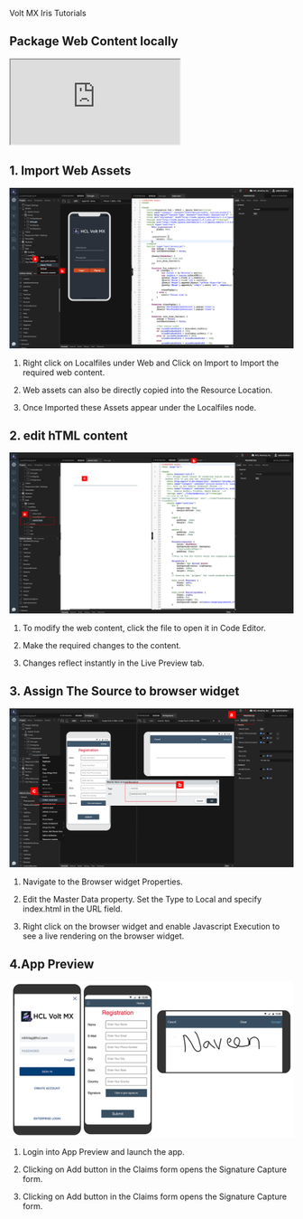                              

Volt MX  Iris Tutorials

Package Web Content locally
---------------------------

<div class="youtube-wrapper"><iframe src="https://www.youtube.com/embed/WiU5SlAvruc" allowfullscreen=""></iframe></div>

1\. Import Web Assets
---------------------

![](../Resources/Images/App1_880x506.png)

1.  Right click on Localfiles under Web and Click on Import to Import the required web content.
    
2.  Web assets can also be directly copied into the Resource Location.
    
3.  Once Imported these Assets appear under the Localfiles node.
    

2\. edit hTML content
---------------------

![](../Resources/Images/APP2_882x506.png)

1.  To modify the web content, click the file to open it in Code Editor.
    
2.  Make the required changes to the content.                                                   
    
3.  Changes reflect instantly in the Live Preview tab.
    

3\. Assign The Source to browser widget
---------------------------------------

![](../Resources/Images/APP3_883x508.png)

1.  Navigate to the Browser widget Properties.
    
2.  Edit the Master Data property. Set the Type to Local and specify index.html in the URL field.  
      
    
3.  Right click on the browser widget and enable Javascript Execution to see a live rendering on the browser widget.
    

4.App Preview
-------------

![](../Resources/Images/APP4_877x433.png)

1.  Login into App Preview and launch the app.
    
2.  Clicking on Add button in the Claims form opens the Signature Capture form.
    
3.  Clicking on Add button in the Claims form opens the Signature Capture form.
    

